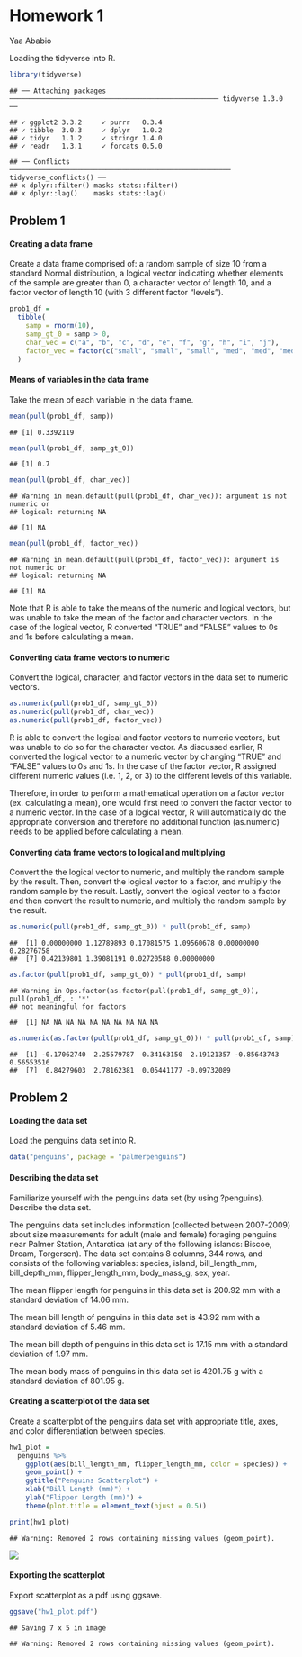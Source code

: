 Homework 1
================
Yaa Ababio

Loading the tidyverse into R.

``` r
library(tidyverse)
```

    ## ── Attaching packages ──────────────────────────────────────────────────── tidyverse 1.3.0 ──

    ## ✓ ggplot2 3.3.2     ✓ purrr   0.3.4
    ## ✓ tibble  3.0.3     ✓ dplyr   1.0.2
    ## ✓ tidyr   1.1.2     ✓ stringr 1.4.0
    ## ✓ readr   1.3.1     ✓ forcats 0.5.0

    ## ── Conflicts ─────────────────────────────────────────────────────── tidyverse_conflicts() ──
    ## x dplyr::filter() masks stats::filter()
    ## x dplyr::lag()    masks stats::lag()

## Problem 1

#### Creating a data frame

Create a data frame comprised of: a random sample of size 10 from a
standard Normal distribution, a logical vector indicating whether
elements of the sample are greater than 0, a character vector of length
10, and a factor vector of length 10 (with 3 different factor “levels”).

``` r
prob1_df = 
  tibble(
    samp = rnorm(10),
    samp_gt_0 = samp > 0,
    char_vec = c("a", "b", "c", "d", "e", "f", "g", "h", "i", "j"),
    factor_vec = factor(c("small", "small", "small", "med", "med", "med", "med", "large", "large", "large"))
  )
```

#### Means of variables in the data frame

Take the mean of each variable in the data frame.

``` r
mean(pull(prob1_df, samp))
```

    ## [1] 0.3392119

``` r
mean(pull(prob1_df, samp_gt_0))
```

    ## [1] 0.7

``` r
mean(pull(prob1_df, char_vec))
```

    ## Warning in mean.default(pull(prob1_df, char_vec)): argument is not numeric or
    ## logical: returning NA

    ## [1] NA

``` r
mean(pull(prob1_df, factor_vec))
```

    ## Warning in mean.default(pull(prob1_df, factor_vec)): argument is not numeric or
    ## logical: returning NA

    ## [1] NA

Note that R is able to take the means of the numeric and logical
vectors, but was unable to take the mean of the factor and character
vectors. In the case of the logical vector, R converted “TRUE” and
“FALSE” values to 0s and 1s before calculating a mean.

#### Converting data frame vectors to numeric

Convert the logical, character, and factor vectors in the data set to
numeric vectors.

``` r
as.numeric(pull(prob1_df, samp_gt_0))
as.numeric(pull(prob1_df, char_vec))
as.numeric(pull(prob1_df, factor_vec))
```

R is able to convert the logical and factor vectors to numeric vectors,
but was unable to do so for the character vector. As discussed earlier,
R converted the logical vector to a numeric vector by changing “TRUE”
and “FALSE” values to 0s and 1s. In the case of the factor vector, R
assigned different numeric values (i.e. 1, 2, or 3) to the different
levels of this variable.

Therefore, in order to perform a mathematical operation on a factor
vector (ex. calculating a mean), one would first need to convert the
factor vector to a numeric vector. In the case of a logical vector, R
will automatically do the appropriate conversion and therefore no
additional function (as.numeric) needs to be applied before calculating
a mean.

#### Converting data frame vectors to logical and multiplying

Convert the the logical vector to numeric, and multiply the random
sample by the result. Then, convert the logical vector to a factor, and
multiply the random sample by the result. Lastly, convert the logical
vector to a factor and then convert the result to numeric, and multiply
the random sample by the result.

``` r
as.numeric(pull(prob1_df, samp_gt_0)) * pull(prob1_df, samp)
```

    ##  [1] 0.00000000 1.12789893 0.17081575 1.09560678 0.00000000 0.28276758
    ##  [7] 0.42139801 1.39081191 0.02720588 0.00000000

``` r
as.factor(pull(prob1_df, samp_gt_0)) * pull(prob1_df, samp)
```

    ## Warning in Ops.factor(as.factor(pull(prob1_df, samp_gt_0)), pull(prob1_df, : '*'
    ## not meaningful for factors

    ##  [1] NA NA NA NA NA NA NA NA NA NA

``` r
as.numeric(as.factor(pull(prob1_df, samp_gt_0))) * pull(prob1_df, samp)
```

    ##  [1] -0.17062740  2.25579787  0.34163150  2.19121357 -0.85643743  0.56553516
    ##  [7]  0.84279603  2.78162381  0.05441177 -0.09732089

## Problem 2

#### Loading the data set

Load the penguins data set into R.

``` r
data("penguins", package = "palmerpenguins")
```

#### Describing the data set

Familiarize yourself with the penguins data set (by using ?penguins).
Describe the data set.

The penguins data set includes information (collected between 2007-2009)
about size measurements for adult (male and female) foraging penguins
near Palmer Station, Antarctica (at any of the following islands:
Biscoe, Dream, Torgersen). The data set contains 8 columns, 344 rows,
and consists of the following variables: species, island,
bill\_length\_mm, bill\_depth\_mm, flipper\_length\_mm, body\_mass\_g,
sex, year.

The mean flipper length for penguins in this data set is 200.92 mm with
a standard deviation of 14.06 mm.

The mean bill length of penguins in this data set is 43.92 mm with a
standard deviation of 5.46 mm.

The mean bill depth of penguins in this data set is 17.15 mm with a
standard deviation of 1.97 mm.

The mean body mass of penguins in this data set is 4201.75 g with a
standard deviation of 801.95 g.

#### Creating a scatterplot of the data set

Create a scatterplot of the penguins data set with appropriate title,
axes, and color differentiation between species.

``` r
hw1_plot = 
  penguins %>% 
    ggplot(aes(bill_length_mm, flipper_length_mm, color = species)) + 
    geom_point() +
    ggtitle("Penguins Scatterplot") +
    xlab("Bill Length (mm)") +
    ylab("Flipper Length (mm)") + 
    theme(plot.title = element_text(hjust = 0.5))

print(hw1_plot)
```

    ## Warning: Removed 2 rows containing missing values (geom_point).

![](p8105_hw1_yoa2102_files/figure-gfm/create_scatterplot-1.png)<!-- -->

#### Exporting the scatterplot

Export scatterplot as a pdf using ggsave.

``` r
ggsave("hw1_plot.pdf")
```

    ## Saving 7 x 5 in image

    ## Warning: Removed 2 rows containing missing values (geom_point).
